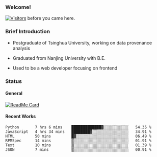 ### Welcome!

[![Visitors](https://visitor-badge.laobi.icu/badge?page_id=HermitSun.HermitSun)]() before you came here.

### Brief Introduction

- Postgraduate of Tsinghua University, working on data provenance analysis

- Graduated from Nanjing University with B.E.

- Used to be a web developer focusing on frontend

### Status

#### General

[![ReadMe Card](https://github-readme-stats.hermitsun.vercel.app/api?username=HermitSun&count_private=true&show_icons=true)]()

#### Recent Works

<!--START_SECTION:waka-->

```text
Python       7 hrs 6 mins    █████████████▓░░░░░░░░░░░   54.35 %
JavaScript   4 hrs 34 mins   ████████▓░░░░░░░░░░░░░░░░   34.91 %
HTML         50 mins         █▓░░░░░░░░░░░░░░░░░░░░░░░   06.49 %
RPMSpec      14 mins         ▒░░░░░░░░░░░░░░░░░░░░░░░░   01.91 %
Text         10 mins         ▒░░░░░░░░░░░░░░░░░░░░░░░░   01.39 %
JSON         7 mins          ▒░░░░░░░░░░░░░░░░░░░░░░░░   00.91 %
```

<!--END_SECTION:waka-->
